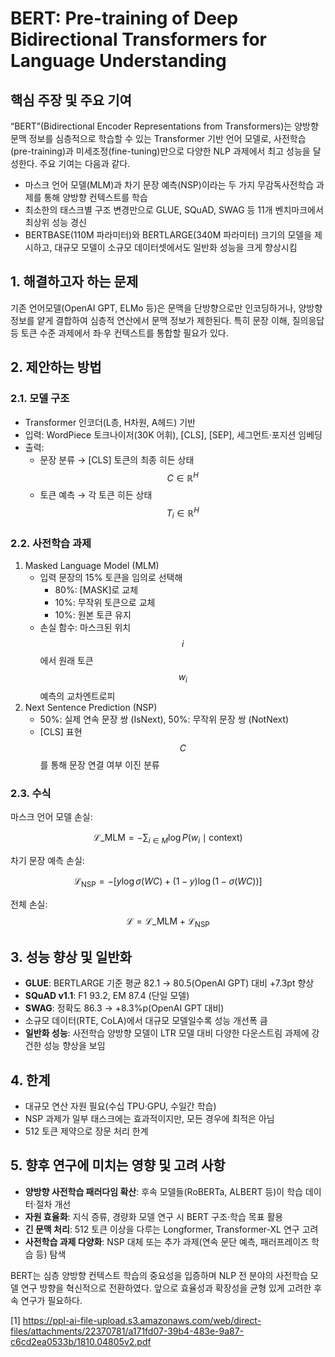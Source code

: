 # BERT: Pre-training of Deep Bidirectional Transformers for Language Understanding

## 핵심 주장 및 주요 기여  
“BERT”(Bidirectional Encoder Representations from Transformers)는 양방향 문맥 정보를 심층적으로 학습할 수 있는 Transformer 기반 언어 모델로, 사전학습(pre-training)과 미세조정(fine-tuning)만으로 다양한 NLP 과제에서 최고 성능을 달성한다. 주요 기여는 다음과 같다.  
- 마스크 언어 모델(MLM)과 차기 문장 예측(NSP)이라는 두 가지 무감독사전학습 과제를 통해 양방향 컨텍스트를 학습  
- 최소한의 태스크별 구조 변경만으로 GLUE, SQuAD, SWAG 등 11개 벤치마크에서 최상위 성능 경신  
- BERTBASE(110M 파라미터)와 BERTLARGE(340M 파라미터) 크기의 모델을 제시하고, 대규모 모델이 소규모 데이터셋에서도 일반화 성능을 크게 향상시킴  

## 1. 해결하고자 하는 문제  
기존 언어모델(OpenAI GPT, ELMo 등)은 문맥을 단방향으로만 인코딩하거나, 양방향 정보를 얕게 결합하여 심층적 연산에서 문맥 정보가 제한된다. 특히 문장 이해, 질의응답 등 토큰 수준 과제에서 좌·우 컨텍스트를 통합할 필요가 있다.

## 2. 제안하는 방법  
### 2.1. 모델 구조  
- Transformer 인코더(L층, H차원, A헤드) 기반  
- 입력: WordPiece 토크나이저(30K 어휘), [CLS], [SEP], 세그먼트·포지션 임베딩  
- 출력:  
  - 문장 분류 → [CLS] 토큰의 최종 히든 상태 $$C \in \mathbb{R}^H$$  
  - 토큰 예측 → 각 토큰 히든 상태 $$T_i \in \mathbb{R}^H$$  

### 2.2. 사전학습 과제  
1. Masked Language Model (MLM)  
   - 입력 문장의 15% 토큰을 임의로 선택해  
     - 80%: [MASK]로 교체  
     - 10%: 무작위 토큰으로 교체  
     - 10%: 원본 토큰 유지  
   - 손실 함수: 마스크된 위치 $$i$$에서 원래 토큰 $$w_i$$ 예측의 교차엔트로피  
2. Next Sentence Prediction (NSP)  
   - 50%: 실제 연속 문장 쌍 (IsNext), 50%: 무작위 문장 쌍 (NotNext)  
   - [CLS] 표현 $$C$$를 통해 문장 연결 여부 이진 분류  

### 2.3. 수식  
마스크 언어 모델 손실:  

$$
\mathcal{L}\_\text{MLM} = -\sum_{i \in M} \log P(w_i \mid \text{context})
$$  

차기 문장 예측 손실:  

$$
\mathcal{L}_\text{NSP} = -\bigl[y\log\sigma(W C) + (1-y)\log(1-\sigma(W C))\bigr]
$$  

전체 손실: $$\mathcal{L} = \mathcal{L}\_\text{MLM} + \mathcal{L}_\text{NSP}$$

## 3. 성능 향상 및 일반화  
- **GLUE**: BERTLARGE 기준 평균 82.1 → 80.5(OpenAI GPT) 대비 +7.3pt 향상  
- **SQuAD v1.1**: F1 93.2, EM 87.4 (단일 모델)  
- **SWAG**: 정확도 86.3 → +8.3%p(OpenAI GPT 대비)  
- 소규모 데이터(RTE, CoLA)에서 대규모 모델일수록 성능 개선폭 큼  
- **일반화 성능**: 사전학습 양방향 모델이 LTR 모델 대비 다양한 다운스트림 과제에 강건한 성능 향상을 보임  

## 4. 한계  
- 대규모 연산 자원 필요(수십 TPU·GPU, 수일간 학습)  
- NSP 과제가 일부 태스크에는 효과적이지만, 모든 경우에 최적은 아님  
- 512 토큰 제약으로 장문 처리 한계  

## 5. 향후 연구에 미치는 영향 및 고려 사항  
- **양방향 사전학습 패러다임 확산**: 후속 모델들(RoBERTa, ALBERT 등)이 학습 데이터·절차 개선  
- **자원 효율화**: 지식 증류, 경량화 모델 연구 시 BERT 구조·학습 목표 활용  
- **긴 문맥 처리**: 512 토큰 이상을 다루는 Longformer, Transformer-XL 연구 고려  
- **사전학습 과제 다양화**: NSP 대체 또는 추가 과제(연속 문단 예측, 패러프레이즈 학습 등) 탐색  

BERT는 심층 양방향 컨텍스트 학습의 중요성을 입증하며 NLP 전 분야의 사전학습 모델 연구 방향을 혁신적으로 전환하였다. 앞으로 효율성과 확장성을 균형 있게 고려한 후속 연구가 필요하다.

[1] https://ppl-ai-file-upload.s3.amazonaws.com/web/direct-files/attachments/22370781/a171fd07-39b4-483e-9a87-c6cd2ea0533b/1810.04805v2.pdf
